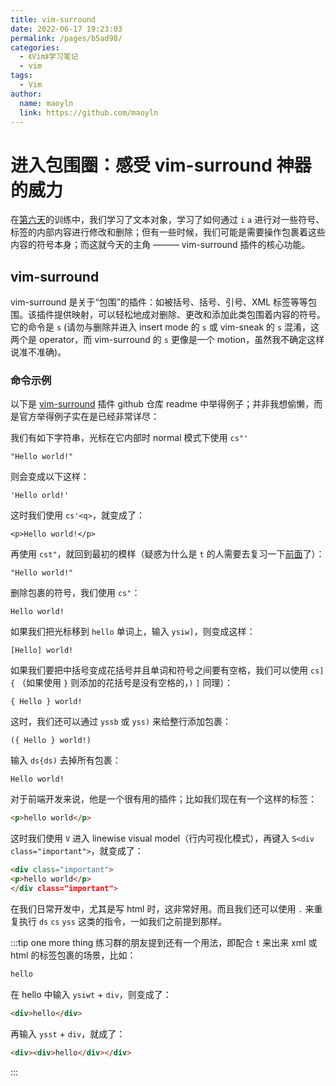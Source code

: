 ```yaml
---
title: vim-surround
date: 2022-06-17 19:23:03
permalink: /pages/b5ad98/
categories:
  - 《Vim》学习笔记
  - vim
tags:
  - Vim
author:
  name: maoyln
  link: https://github.com/maoyln
---
```

# 进入包围圈：感受 vim-surround 神器的威力

  在[第六天](./06.什么是文本对象.md)的训练中，我们学习了文本对象，学习了如何通过 `i` `a` 进行对一些符号、标签的内部内容进行修改和删除；但有一些时候，我们可能是需要操作包裹着这些内容的符号本身；而这就今天的主角 ——— vim-surround 插件的核心功能。

## vim-surround

  vim-surround 是关于“包围”的插件：如被括号、括号、引号、XML 标签等等包围。该插件提供映射，可以轻松地成对删除、更改和添加此类包围着内容的符号。它的命令是 `s` (请勿与删除并进入 insert mode 的 `s` 或 vim-sneak 的 `s` 混淆，这两个是 operator，而 vim-surround 的 `s` 更像是一个 motion，虽然我不确定这样说准不准确)。

### 命令示例

以下是 [vim-surround](https://github.com/tpope/vim-surround) 插件 github 仓库 readme 中举得例子；并非我想偷懒，而是官方举得例子实在是已经非常详尽：

我们有如下字符串，光标在它内部时 normal 模式下使用 `cs"'`
```
"Hello world!"
```

则会变成以下这样：
```
'Hello orld!'
```

这时我们使用 `cs'<q>`，就变成了：
```
<p>Hello world!</p>
```

再使用 `cst"`，就回到最初的模样（疑惑为什么是 `t` 的人需要去复习一下[前面](./06.什么是文本对象.md)了）：
```
"Hello world!"
```

删除包裹的符号，我们使用 `cs"`：
```
Hello world!
```

如果我们把光标移到 `hello` 单词上，输入 `ysiw]`，则变成这样： 
```
[Hello] world!
```

如果我们要把中括号变成花括号并且单词和符号之间要有空格，我们可以使用 `cs]{` （如果使用 `}` 则添加的花括号是没有空格的，`)` `]` 同理）：
```
{ Hello } world!
```

这时，我们还可以通过 `yssb` 或 `yss)` 来给整行添加包裹：
```
({ Hello } world!)
```

输入 `ds{ds)` 去掉所有包裹：
```
Hello world!
```

对于前端开发来说，他是一个很有用的插件；比如我们现在有一个这样的标签：
```html
<p>hello world</p>
```

这时我们使用 `V` 进入 linewise visual model（行内可视化模式），再键入 `S<div class="important">`，就变成了：
```html
<div class="important">
<p>hello world</p>
</div class="important">
```

在我们日常开发中，尤其是写 html 时，这非常好用。而且我们还可以使用 `.` 来重复执行 `ds` `cs` `yss` 这类的指令，一如我们之前提到那样。

:::tip one more thing
练习群的朋友提到还有一个用法，即配合 `t` 来出来 xml 或 html 的标签包裹的场景，比如：

```html
hello
```

在 hello 中输入 `ysiwt` + `div`，则变成了：

```html
<div>hello</div>
```

再输入 `ysst` + `div`，就成了：
```html
<div><div>hello</div></div>
```
:::
